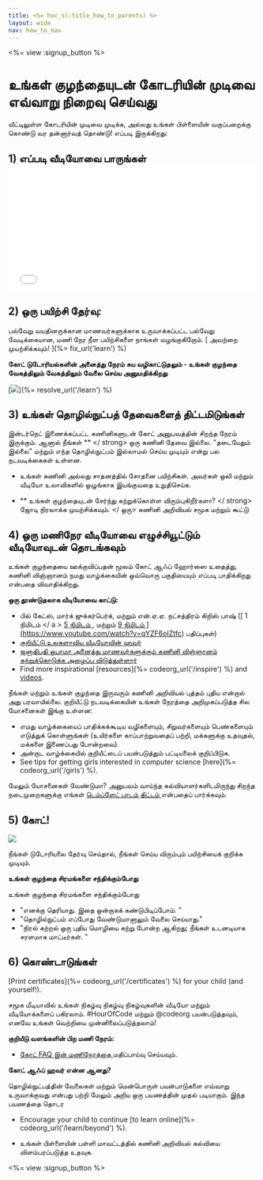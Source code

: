 ```yaml
---
title: <%= hoc_s(:title_how_to_parents) %>
layout: wide
nav: how_to_nav
---
```

<%= view :signup_button %>

# உங்கள் குழந்தையுடன் கோடரியின் முடிவை எவ்வாறு நிறைவு செய்வது

வீட்டிலுள்ள கோடரியின் முடிவை முடிக்க, அல்லது உங்கள் பிள்ளையின் வகுப்பறைக்கு கொண்டு வர தன்னார்வத் தொண்டு! எப்படி இருக்கிறது:

## 1) எப்படி வீடியோவை பாருங்கள் <iframe width="500" height="255" src="//www.youtube.com/embed/SrnvvWDm73k" frameborder="0" allowfullscreen mark="crwd-mark"></iframe> 

## 2) ஒரு பயிற்சி தேர்வு:

பல்வேறு வயதினருக்கான மாணவர்களுக்காக உருவாக்கப்பட்ட பல்வேறு வேடிக்கையான, மணி நேர நீள பயிற்சிகளை நாங்கள் வழங்குகிறோம். [ அவற்றை முயற்சிக்கவும்! ](%= fix_url('learn') %)

**கோட் டுடோரியல்களின் அனைத்து நேரம் சுய வழிகாட்டுதலும் - உங்கள் குழந்தை வேகத்திலும் வேகத்திலும் வேலை செய்ய அனுமதிக்கிறது**

[![](/images/fit-700/tutorials.png)](%= resolve_url('/learn') %)

## 3) உங்கள் தொழில்நுட்பத் தேவைகளைத் திட்டமிடுங்கள்

இன்டர்நெட் இணைக்கப்பட்ட கணினிகளுடன் கோட் அனுபவத்தின் சிறந்த நேரம் இருக்கும். ஆனால் நீங்கள் ** </ strong> ஒரு கணினி தேவை இல்லை. "தடையேதும் இல்லை" மற்றும் எந்த தொழில்நுட்பம் இல்லாமல் செய்ய முடியும் என்று பல நடவடிக்கைகள் உள்ளன.</p> 

- உங்கள் கணினி அல்லது சாதனத்தில் சோதனை பயிற்சிகள். அவர்கள் ஒலி மற்றும் வீடியோ உலாவிகளில் ஒழுங்காக இயங்குவதை உறுதிசெய்க.
- ** உங்கள் குழந்தையுடன் சேர்ந்து கற்றுக்கொள்ள விரும்புகிறீர்களா? </ strong>  ஜோடி நிரலாக்க முயற்சிக்கவும். </ ஒரு> கணினி அறிவியல் சமூக மற்றும் கூட்டு</li> </ul> 
    
    ## 4) ஒரு மணிநேர வீடியோவை எழுச்சியூட்டும் வீடியோவுடன் தொடங்கவும்
    
    உங்கள் குழந்தையை ஊக்குவிப்பதன் மூலம் கோட் ஆஃப் ஹோர்ஸை உதைத்து, கணினி விஞ்ஞானம் நமது வாழ்க்கையின் ஒவ்வொரு பகுதியையும் எப்படி பாதிக்கிறது என்பதை விவாதிக்கிறது.
    
    **ஒரு தூண்டுதலாக வீடியோவை காட்டு:**
    
    - பில் கேட்ஸ், மார்க் ஜுக்கர்பெர்க், மற்றும் என்.ஏ.ஏ. நட்சத்திரம் கிறிஸ் பாஷ் ([ 1 நிமிடம் </ a > [ 5 நிமிடம் ](https://www.youtube.com/watch?v=nKIu9yen5nc), மற்றும் <a href = "https://www.youtube.com/watch?v = dU1xS07N-FA "> 9 நிமிடம் ](https://www.youtube.com/watch?v=qYZF6oIZtfc) பதிப்புகள்)
    - [ குறியீட்டு உலகளாவிய வீடியோவின் ஹவர் ](https://www.youtube.com/watch?v=KsOIlDT145A)
    - [ஜனாதிபதி ஒபாமா அனைத்து மாணவர்களுக்கும் கணினி விஞ்ஞானம் கற்றுக்கொடுக்க அழைப்பு விடுத்துள்ளார்](https://www.youtube.com/watch?v=6XvmhE1J9PY)
    - Find more inspirational [resources](%= codeorg_url('/inspire') %) and [videos](https://www.youtube.com/playlist?list=PLzdnOPI1iJNfpD8i4Sx7U0y2MccnrNZuP).
    
    நீங்கள் மற்றும் உங்கள் குழந்தை இருவரும் கணினி அறிவியல் புத்தம் புதிய என்றால் அது பரவாயில்லை. குறியீட்டு நடவடிக்கையின் உங்கள் நேரத்தை அறிமுகப்படுத்த சில யோசனைகள் இங்கு உள்ளன:
    
    - எமது வாழ்க்கையைப் பாதிக்கக்கூடிய வழிகளையும், சிறுவர்களையும் பெண்களையும் எடுத்துக் கொள்ளுங்கள் (உயிர்களை காப்பாற்றுவதைப் பற்றி, மக்களுக்கு உதவுதல், மக்களை இணைப்பது போன்றவை).
    - அன்றாட வாழ்க்கையில் குறியீட்டைப் பயன்படுத்தும் பட்டியலைக் குறிப்பிடுக.
    - See tips for getting girls interested in computer science [here](%= codeorg_url('/girls') %).
    
    மேலும் யோசனைகள் வேண்டுமா? அனுபவம் வாய்ந்த கல்வியாளர்களிடமிருந்து சிறந்த நடைமுறைகளுக்கு எங்கள் [ டெம்ப்ளேட் பாடம் திட்டம் ](/files/AfterschoolEducatorLessonPlanOutline.docx) என்பதைப் பார்க்கவும்.
    
    ## 5) கோட்!
    
    <img src="/images/fit-700/tutorial-short-link.png" />
    
    நீங்கள் டுடோரியலை தேர்வு செய்தால், நீங்கள் செய்ய விரும்பும் பயிற்சியைக் குறிக்க முடியும்.
    
    **உங்கள் குழந்தை சிரமங்களை சந்திக்கும்போது**
    
    உங்கள் குழந்தை சிரமங்களை சந்திக்கும்போது
    
    - "எனக்கு தெரியாது. இதை ஒன்றாகக் கண்டுபிடிப்போம். "
    - "தொழில்நுட்பம் எப்போது வேண்டுமானாலும் வேலை செய்யாது."
    - "நிரல் கற்றல் ஒரு புதிய மொழியை கற்று போன்ற ஆகிறது; நீங்கள் உடனடியாக சரளமாக மாட்டீர்கள். "
    
    ## 6) கொண்டாடுங்கள்
    
    [Print certificates](%= codeorg_url('/certificates') %) for your child (and yourself!).
    
    சமூக மீடியாவில் உங்கள் நிகழ்வு நிகழ்வு நிகழ்வுகளின் வீடியோ மற்றும் வீடியோக்களைப் பகிரலாம். #HourOfCode மற்றும் @codeorg பயன்படுத்தவும், எனவே உங்கள் வெற்றியை முன்னிலைப்படுத்தலாம்!
    
    **குறியீடு வளங்களின் பிற மணி நேரம்:**
    
    - [ கோட் FAQ இன் மணிநேரத்தை ](https://support.code.org/hc/en-us/categories/200147083-Hour-of-Code) மதிப்பாய்வு செய்யவும்.
    
    **கோட் ஆஃப் ஹவர் என்ன ஆனது?**
    
    தொழில்நுட்பத்தின் வேலைகள் மற்றும் மென்பொருள் பயன்பாடுகளை எவ்வாறு உருவாக்குவது என்பது பற்றி மேலும் அறிய ஒரு பயணத்தின் முதல் படியாகும். இந்த பயணத்தை தொடர
    
    - Encourage your child to continue [to learn online](%= codeorg_url('/learn/beyond') %).
    - உங்கள் பிள்ளையின் பள்ளி மாவட்டத்தில் கணினி அறிவியல் கல்வியை  விளம்பரப்படுத்த உதவுக.</li> </ul> 
        
        <%= view :signup_button %>